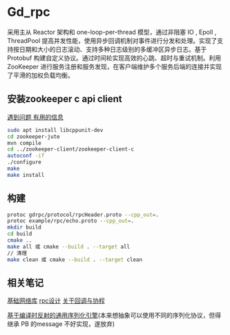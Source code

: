 # Gd_rpc

采用主从 Reactor 架构和 one-loop-per-thread 模型，通过非阻塞 IO , Epoll , ThreadPool 提高并发性能，使用异步回调机制对事件进行分发和处理。实现了支持按日期和大小的日志滚动、支持多种日志级别的多缓冲区异步日志。基于 Protobuf 构建自定义协议。通过时间轮实现高效的心跳、超时与重试机制。利用 ZooKeeper 进行服务注册和服务发现，在客户端维护多个服务后端的连接并实现了平滑的加权负载均衡。

## 安装zookeeper c api client 
[遇到问题 有用的信息](https://stackoverflow.com/questions/64916994/build-xml-does-not-exist-when-install-zookeeper-client-c) 
```bash
sudo apt install libcppunit-dev
cd zookeeper-jute
mvn compile
cd ../zookeeper-client/zookeeper-client-c
autoconf -if
./configure
make
make install
```


## 构建
```bash
protoc gdrpc/protocol/rpcHeader.proto --cpp_out=.
protoc example/rpc/echo.proto --cpp_out=.
mkdir build
cd build
cmake ..
make all 或 cmake --build . --target all  
// 清理
make clean 或 cmake --build . --target clean  
```


## 相关笔记
[基础网络库](https://blog.csdn.net/qq_74050480/article/details/137730499)
[rpc设计](https://blog.csdn.net/qq_74050480/article/details/142747708)
[关于回调与协程](https://blog.csdn.net/qq_74050480/article/details/136888546)

[基于编译时反射的通用序列化引擎](https://github.com/qicosmos/iguana)(本来想抽象可以使用不同的序列化协议，但得继承 PB 的message 不好实现，遂放弃)
